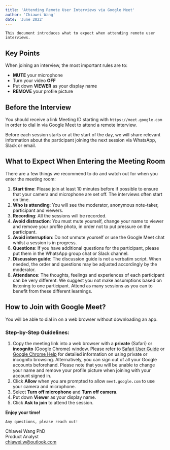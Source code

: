 ```yaml
---
title: 'Attending Remote User Interviews via Google Meet'
author: 'Chiawei Wang'
date: 'June 2022'
---
```


`This document introduces what to expect when attending remote user interviews.`

## Key Points

When joining an interview, the most important rules are to:

- **MUTE** your microphone
- Turn your video **OFF**
- Put down **VIEWER** as your display name
- **REMOVE** your profile picture

## Before the Interview

You should receive a link Meeting ID starting with `https://meet.google.com` in order to dial in via Google Meet to attend a remote interview.

Before each session starts or at the start of the day, we will share relevant information about the participant joining the next session via WhatsApp, Slack or email.

## What to Expect When Entering the Meeting Room

There are a few things we recommend to do and watch out for when you enter the meeting room:

1. **Start time**: Please join at least 10 minutes before if possible to ensure that your camera and microphone are set off. The interviews often start on time.
2. **Who is attending**: You will see the moderator, anonymous note-taker, participant and viewers.
3. **Recording**: All the sessions will be recorded.
4. **Avoid distraction**: You must mute yourself, change your name to viewer and remove your profile photo, in order not to put pressure on the participant.
5. **Avoid interruption**: Do not unmute yourself or use the Google Meet chat whilst a session is in progress.
6. **Questions**: If you have additional questions for the participant, please put them in the WhatsApp group chat or Slack channel.
7. **Discussion guide**: The discussion guide is not a verbatim script. When needed, the order and questions may be adjusted accordingly by the moderator.
8. **Attendance**: The thoughts, feelings and experiences of each participant can be very different. We suggest you not make assumptions based on listening to one participant. Attend as many sessions as you can to benefit from these different learnings.

## How to Join with Google Meet?

You will be able to dial in on a web browser without downloading an app.

### Step-by-Step Guidelines:

1. Copy the meeting link into a web browser with a **private** (Safari) or **incognito** (Google Chrome) window. Please refer to [Safari User Guide](https://support.apple.com/en-gb/guide/safari/ibrw1069/mac 'Browse privately in Safari on Mac') or [Google Chrome Help](https://support.google.com/chrome/answer/95464?hl=en-GB&co=GENIE.Platform%3DDesktop 'Browse in private
') for detailed information on using private or incognito browsing. Alternatively, you can sign out of all your Google accounts beforehand. Please note that you will be unable to change your name and remove your profile picture when joining with your account signed in.
2. Click **Allow** when you are prompted to allow `meet.google.com` to use your camera and microphone.
3. Select **Turn off microphone** and **Turn off camera**.
4. Put down **Viewer** as your display name.
5. Click **Ask to join** to attend the session.

**Enjoy your time!**

`Any questions, please reach out!`

Chiawei Wang PhD\
Product Analyst\
<chiawei.w@outlook.com>
